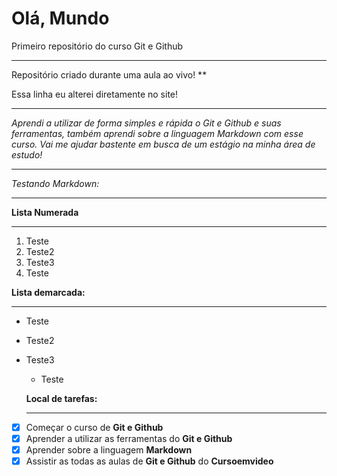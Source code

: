 # Olá, Mundo
 Primeiro repositório do curso Git e Github
 ***

Repositório criado durante uma aula ao vivo!
**

Essa linha eu alterei diretamente no site!
***
_*Aprendi a utilizar de forma simples e rápida o Git e Github e suas ferramentas, também aprendi sobre a linguagem Markdown com esse curso.
Vai me ajudar bastente em busca de um estágio na minha área de estudo!*_
***
_*Testando Markdown:*_
***

**Lista Numerada**
***

1. Teste
2. Teste2
3. Teste3
  3. Teste

**Lista demarcada:**
***

* Teste
* Teste2
* Teste3
  * Teste
  
  **Local de tarefas:**
  ***
 
- [x] Começar o curso de **Git e Github**
- [x] Aprender a utilizar as ferramentas do **Git e Github**
- [x] Aprender sobre a linguagem **Markdown**
- [x] Assistir as todas as aulas de **Git e Github** do **Cursoemvideo**

